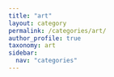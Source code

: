 ```yaml
---
title: "art"
layout: category
permalink: /categories/art/
author_profile: true
taxonomy: art
sidebar:
  nav: "categories"
---
```

